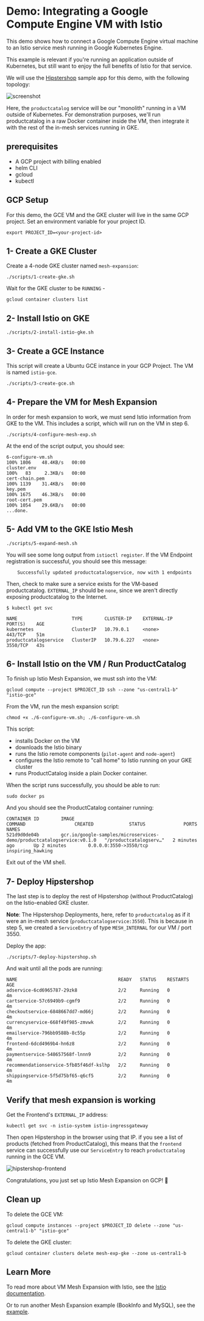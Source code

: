 # Demo: Integrating a Google Compute Engine VM with Istio

This demo shows how to connect a Google Compute Engine virtual machine to an Istio service
mesh running in Google Kubernetes Engine.

This example is relevant if you're running an application outside
of Kubernetes, but still want to enjoy the full benefits of Istio for that service.

We will use the [Hipstershop](https://github.com/GoogleCloudPlatform/microservices-demo) sample app for this demo, with the following topology:

![screenshot](screenshots/topology.png)

Here, the `productcatalog` service will be our "monolith" running in a VM outside of
Kubernetes. For demonstration purposes, we'll run productcatalog in a raw Docker container
inside the VM, then integrate it with the rest of the in-mesh services running in GKE.

## prerequisites

- A GCP project with billing enabled
- helm CLI
- gcloud
- kubectl


## GCP Setup

For this demo, the GCE VM and the GKE cluster will live in the same GCP project. Set an
environment variable for your project ID.


```
export PROJECT_ID=<your-project-id>
```

## 1- Create a GKE Cluster

Create a 4-node GKE cluster named `mesh-expansion`:

```
./scripts/1-create-gke.sh
```

Wait for the GKE cluster to be `RUNNING` -

```
gcloud container clusters list
```

## 2- Install Istio on GKE

```
./scripts/2-install-istio-gke.sh
```

## 3- Create a GCE Instance

This script will create a Ubuntu GCE instance in your GCP Project. The VM is named `istio-gce`.

```
./scripts/3-create-gce.sh
```

## 4- Prepare the VM for Mesh Expansion

In order for mesh expansion to work, we must send Istio information from GKE to the VM.
This includes a script, which will run on the VM in step 6.

```
./scripts/4-configure-mesh-exp.sh
```

At the end of the script output, you should see:

```
6-configure-vm.sh                                                    100% 1806    48.4KB/s   00:00
cluster.env                                                          100%   83     2.3KB/s   00:00
cert-chain.pem                                                       100% 1139    31.4KB/s   00:00
key.pem                                                              100% 1675    46.3KB/s   00:00
root-cert.pem                                                        100% 1054    29.6KB/s   00:00
...done.
```

## 5- Add VM to the GKE Istio Mesh

```
./scripts/5-expand-mesh.sh
```

You will see some long output from `istioctl register`. If the VM Endpoint registration
is successful, you should see this message:

```
	Successfully updated productcatalogservice, now with 1 endpoints
```

Then, check to make sure a service exists for the VM-based productcatalog.
`EXTERNAL_IP` should be `none`, since we aren't directly exposing productcatalog to the Internet.

```
$ kubectl get svc

NAME                    TYPE        CLUSTER-IP    EXTERNAL-IP   PORT(S)    AGE
kubernetes              ClusterIP   10.79.0.1     <none>        443/TCP    51m
productcatalogservice   ClusterIP   10.79.6.227   <none>        3550/TCP   43s
```

## 6- Install Istio on the VM / Run ProductCatalog

To finish up Istio Mesh Expansion, we must ssh into the VM:

```
gcloud compute --project $PROJECT_ID ssh --zone "us-central1-b" "istio-gce"
```

From the VM, run the mesh expansion script:

```
chmod +x ./6-configure-vm.sh; ./6-configure-vm.sh
```

This script:
- installs Docker on the VM
- downloads the Istio binary
- runs the Istio remote components (`pilot-agent` and `node-agent`)
- configures the Istio remote to "call home" to Istio running on your GKE cluster
- runs ProductCatalog inside a plain Docker container.

When the script runs successfully, you should be able to run:

```
sudo docker ps
```

And you should see the ProductCatalog container running:
```
CONTAINER ID        IMAGE                                                                   COMMAND                  CREATED             STATUS              PORTS                    NAMES
521d9d0de04b        gcr.io/google-samples/microservices-demo/productcatalogservice:v0.1.0   "/productcatalogserv…"   2 minutes ago       Up 2 minutes        0.0.0.0:3550->3550/tcp   inspiring_hawking
```

Exit out of the VM shell.

## 7- Deploy Hipstershop

The last step is to deploy the rest of Hipstershop (without ProductCatalog) on the Istio-enabled GKE
cluster.

**Note**: The Hipstershop Deployments, here, refer to `productcatalog` as if it were an
in-mesh service (`productcatalogservice:3550`). This is because in step 5, we created a
`ServiceEntry` of type `MESH_INTERNAL` for our VM / port 3550.

Deploy the app:

```
./scripts/7-deploy-hipstershop.sh
```

And wait until all the pods are running:

```
NAME                                     READY   STATUS    RESTARTS   AGE
adservice-6cd6965787-29zk8               2/2     Running   0          4m
cartservice-57c6949b9-cgmf9              2/2     Running   0          4m
checkoutservice-6848667dd7-md66j         2/2     Running   0          4m
currencyservice-668f49f985-zmvwk         2/2     Running   0          4m
emailservice-796bb9588b-8c55p            2/2     Running   0          4m
frontend-6dcd4969b4-hn6z8                2/2     Running   0          4m
paymentservice-548657568f-lnnn9          2/2     Running   0          4m
recommendationservice-5fb85f46df-kslhp   2/2     Running   0          4m
shippingservice-5f5d75bf65-q6cf5         2/2     Running   0          4m
```

## Verify that mesh expansion is working

Get the Frontend's `EXTERNAL_IP` address:

```
kubectl get svc -n istio-system istio-ingressgateway
```


Then open Hipstershop in the browser using that IP. if you see a list of products (fetched
from ProductCatalog), this means that the `frontend` service can successfully use our
`ServiceEntry` to reach `productcatalog` running in the GCE VM.

![hipstershop-frontend](screenshots/hipstershop-default.png)

Congratulations, you just set up Istio Mesh Expansion on GCP! 🎉

## Clean up

To delete the GCE VM:

```
gcloud compute instances --project $PROJECT_ID delete --zone "us-central1-b" "istio-gce"
```

To delete the GKE cluster:

```
gcloud container clusters delete mesh-exp-gke --zone us-central1-b
```


## Learn More

To read more about VM Mesh Expansion with Istio, see the [Istio documentation](https://preliminary.istio.io/docs/setup/kubernetes/additional-setup/mesh-expansion/).

Or to run another Mesh Expansion example (BookInfo and MySQL), see the
[example](https://preliminary.istio.io/docs/examples/integrating-vms/).
